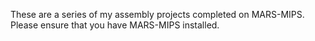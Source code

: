 These are a series of my assembly projects completed on MARS-MIPS. Please ensure that you have MARS-MIPS installed.






